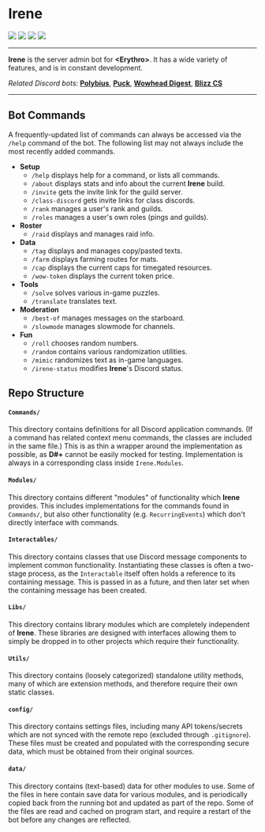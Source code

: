 # Irene

<a href="https://discord.gg/ADzEwNS" alt="<Erythro> Discord server">
	<img src="https://img.shields.io/discord/317723973968461824?label=%3CErythro%3E&logo=discord&logoColor=fff&style=flat-square" /></a>
<a href="https://github.com/ErythroGuild/irene/releases/latest" alt="Latest release">
	<img src="https://img.shields.io/github/v/release/ErythroGuild/irene?style=flat-square" /></a>
<a href="https://github.com/ErythroGuild/irene/commits" alt="Commit activity">
	<img src="https://img.shields.io/github/commit-activity/m/ErythroGuild/irene?style=flat-square" /></a>
<a href="https://github.com/ErythroGuild/irene/blob/master/License.md" alt="License">
	<img src="https://img.shields.io/github/license/ErythroGuild/irene?style=flat-square" /></a>

----

**Irene** is the server admin bot for **\<Erythro\>**. It has a wide variety
of features, and is in constant development.

*Related Discord bots:*
**[Polybius][8]**,
**[Puck][9]**,
**[Wowhead Digest][10]**,
**[Blizz CS][11]**

----

## Bot Commands

A frequently-updated list of commands can always be accessed via the `/help`
command of the bot. The following list may not always include the most
recently added commands.

* **Setup**
	* `/help` displays help for a command, or lists all commands.
	* `/about` displays stats and info about the current **Irene** build.
	* `/invite` gets the invite link for the guild server.
	* `/class-discord` gets invite links for class discords.
	* `/rank` manages a user's rank and guilds.
	* `/roles` manages a user's own roles (pings and guilds).
* **Roster**
	* `/raid` displays and manages raid info.
* **Data**
	* `/tag` displays and manages copy/pasted texts.
	* `/farm` displays farming routes for mats.
	* `/cap` displays the current caps for timegated resources.
	* `/wow-token` displays the current token price.
* **Tools**
	* `/solve` solves various in-game puzzles.
	* `/translate` translates text.
* **Moderation**
	* `/best-of` manages messages on the starboard.
	* `/slowmode` manages slowmode for channels.
* **Fun**
	* `/roll` chooses random numbers.
	* `/random` contains various randomization utilities.
	* `/mimic` randomizes text as in-game languages.
	* `/irene-status` modifies **Irene**'s Discord status.

## Repo Structure

#### **`Commands/`**
This directory contains definitions for all Discord application commands.
(If a command has related context menu commands, the classes are included
in the same file.) This is as thin a  wrapper around the implementation
as possible, as **D#+** cannot be easily mocked for testing. Implementation
is always in a corresponding class inside `Irene.Modules`.

#### **`Modules/`**
This directory contains different "modules" of functionality which **Irene**
provides. This includes implementations for the commands found in `Commands/`,
but also other functionality (e.g. `RecurringEvents`) which don't directly
interface with commands.

#### **`Interactables/`**
This directory contains classes that use Discord message components to
implement common functionality. Instantiating these classes is often a
two-stage process, as the `Interactable` itself often holds a reference
to its containing message. This is passed in as a future, and then later
set when the containing message has been created.

#### **`Libs/`**
This directory contains library modules which are completely independent
of **Irene**. These libraries are designed with interfaces allowing them
to simply be dropped in to other projects which require their functionality.

#### **`Utils/`**
This directory contains (loosely categorized) standalone utility methods,
many of which are extension methods, and therefore require their own static
classes.

#### **`config/`**
This directory contains settings files, including many API tokens/secrets
which are not synced with the remote repo (excluded through `.gitignore`).
These files must be created and populated with the corresponding secure
data, which must be obtained from their original sources.

#### **`data/`**
This directory contains (text-based) data for other modules to use. Some
of the files in here contain save data for various modules, and is periodically
copied back from the running bot and updated as part of the repo. Some
of the files are read and cached on program start, and require a restart
of the bot before any changes are reflected.

[8]: https://github.com/ErythroGuild/polybius
[9]: https://github.com/ErythroGuild/puck
[10]: https://github.com/ErythroGuild/wowhead-digest
[11]: https://github.com/ErythroGuild/BlizzCS
